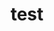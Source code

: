 ---
title: test
description: test description
href: /test
tags: release
authors: felfel
pubDate: 2024-02-09
---